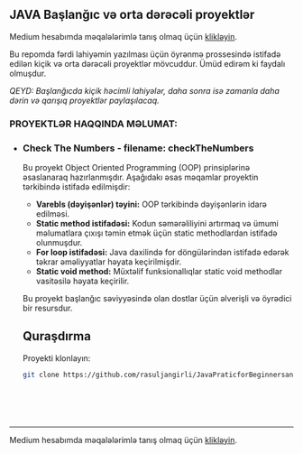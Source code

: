 ## JAVA Başlanğıc və orta dərəcəli proyektlər
Medium hesabımda məqalələrimlə tanış olmaq üçün [klikləyin](https://medium.com/@rasuljangirli).

Bu repomda fərdi lahiyəmin yazılması üçün öyrənmə prossesində istifadə edilən kiçik və orta dərəcəli proyektlər mövcuddur. Ümüd edirəm ki faydalı olmuşdur.

*QEYD: Başlanğıcda kiçik həcimli lahiyələr, daha sonra isə zamanla daha dərin və qarışıq proyektlər paylaşılacaq.*

### PROYEKTLƏR HAQQINDA MƏLUMAT:

* ### Check The Numbers - filename: checkTheNumbers

    Bu proyekt Object Oriented Programming (OOP) prinsiplərinə əsaslanaraq hazırlanmışdır. Aşağıdakı əsas məqamlar proyektin tərkibində istifadə edilmişdir:

    - **Varebls (dəyişənlər) təyini:** OOP tərkibində dəyişənlərin idarə edilməsi.
    - **Static method istifadəsi:** Kodun səmərəliliyini artırmaq və ümumi məlumatlara çıxışı təmin etmək üçün static methodlardan istifadə olunmuşdur.
    - **For loop istifadəsi:** Java daxilində for döngülərindən istifadə edərək təkrar əməliyyatlar həyata keçirilmişdir.
    - **Static void method:** Müxtəlif funksionallıqlar static void methodlar vasitəsilə həyata keçirilir.

    Bu proyekt başlanğıc səviyyəsində olan dostlar üçün əlverişli və öyrədici bir resursdur.

    ## Quraşdırma

    Proyekti klonlayın:
   ```bash
   git clone https://github.com/rasuljangirli/JavaPraticforBeginnersandIntermediates.git







---

Medium hesabımda məqalələrimlə tanış olmaq üçün [klikləyin](https://medium.com/@rasuljangirli).